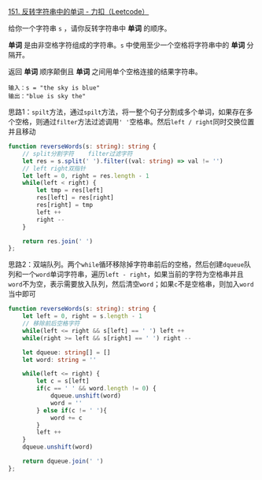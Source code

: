 [151. 反转字符串中的单词 - 力扣（Leetcode）](https://leetcode.cn/problems/reverse-words-in-a-string/description/)

给你一个字符串 `s` ，请你反转字符串中 **单词** 的顺序。

**单词** 是由非空格字符组成的字符串。`s` 中使用至少一个空格将字符串中的 **单词** 分隔开。

返回 **单词** 顺序颠倒且 **单词** 之间用单个空格连接的结果字符串。

```
输入：s = "the sky is blue"
输出："blue is sky the"
```

思路1：`spilt`方法，通过`spilt`方法，将一整个句子分割成多个单词，如果存在多个空格，则通过`filter`方法过滤调用`' '`空格串。然后`left / right`同时交换位置并且移动

```typescript
function reverseWords(s: string): string {
  	// split分割字符    filter过滤字符
    let res = s.split(' ').filter((val: string) => val != '')
    // left right双指针
    let left = 0, right = res.length - 1
    while(left < right) {
        let tmp = res[left]
        res[left] = res[right]
        res[right] = tmp
        left ++
        right --
    }

    return res.join(' ')
};
```

思路2：双端队列。两个`while`循环移除掉字符串前后的空格，然后创建`dqueue`队列和一个`word`单词字符串，遍历`left - right`，如果当前的字符为空格串并且`word`不为空，表示需要放入队列，然后清空`word`；如果`c`不是空格串，则加入`word`当中即可

```typescript
function reverseWords(s: string): string {
    let left = 0, right = s.length - 1
    // 移除前后空格字符
    while(left <= right && s[left] == ' ') left ++
    while(right >= left && s[right] == ' ') right -- 

    let dqueue: string[] = []
    let word: string = ''

    while(left <= right) {
        let c = s[left]
        if(c == ' ' && word.length != 0) {
            dqueue.unshift(word)
            word = ''
        } else if(c != ' '){
            word += c
        }
        left ++
    }
    dqueue.unshift(word)

    return dqueue.join(' ')
};
```

